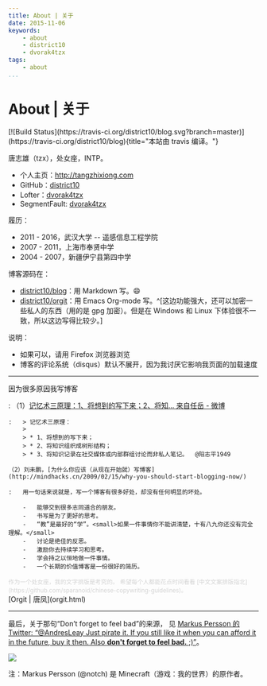 ```yaml
---
title: About | 关于
date: 2015-11-06
keywords:
    - about
    - district10
    - dvorak4tzx
tags:
    - about
...
```


About | 关于
============

<div class="tzx-fright">
[![Build Status](https://travis-ci.org/district10/blog.svg?branch=master)](https://travis-ci.org/district10/blog){title="本站由 travis 编译。"}
</div>

唐志雄（tzx），处女座，INTP。

-   个人主页：<http://tangzhixiong.com>
-   GitHub：[district10](https://github.com/district10)
-   Lofter：[dvorak4tzx](http://dvorak4tzx.lofter.com/)
-   SegmentFault: [dvorak4tzx](https://segmentfault.com/u/dvorak4tzx)

履历：

-   2011 - 2016，武汉大学 -- 遥感信息工程学院
-   2007 - 2011，上海市奉贤中学
-   2004 - 2007，新疆伊宁县第四中学

博客源码在：

  - [district10/blog](https://github.com/district10/blog)：用 Markdown 写。:smile:
  - [district10/orgit](https://github.com/district10/orgit)：用 Emacs Org-mode
    写。^[这边功能强大，还可以加密一些私人的东西（用的是 gpg 加密）。但是在 Windows 和 Linux 下体验很不一致，所以这边写得比较少。]

说明：

-   如果可以，请用 Firefox 浏览器浏览
-   博客的评论系统（disqus）默认不展开，因为我讨厌它影响我页面的加载速度

---

因为很多原因我写博客

:   （1）[记忆术三原理：1、将想到的写下来；2、将知... 来自任岳 - 微博](http://weibo.com/1664910444/Biy24h2m9?type=comment)

    :   > 记忆术三原理：
        >
        > * 1、将想到的写下来；
        > * 2、将知识组织成树形结构；
        > * 3、将知识记录在社交媒体或内部群组讨论而非私人笔记。  @阳志平1949

    （2）刘未鹏，[为什么你应该（从现在开始就）写博客](http://mindhacks.cn/2009/02/15/why-you-should-start-blogging-now/)

    :   用一句话来说就是，写一个博客有很多好处，却没有任何明显的坏处。

        -   能够交到很多志同道合的朋友。
        -   书写是为了更好的思考。
        -   “教”是最好的“学”。<small>如果一件事情你不能讲清楚，十有八九你还没有完全理解。</small>
        -   讨论是绝佳的反思。
        -   激励你去持续学习和思考。
        -   学会持之以恒地做一件事情。
        -   一个长期的价值博客是一份很好的简历。

<small style="color:lightgray;">
作为一个处女座，我的文字排版是考究的。
希望每个人都能花点时间看看 [中文文案排版指北](https://github.com/sparanoid/chinese-copywriting-guidelines)。
</small>

<div class="tzx-hide">
[Orgit | 唐凤](orgit.html)
</div>

---

最后，关于那句“Don’t forget to feel bad”的来源，
见 [Markus Persson 的 Twitter: “@AndresLeay Just pirate it. If you still like
it when you can afford it in the future, buy it then. Also **don't forget to
feel bad.** ;)”](https://twitter.com/notch/status/157261795139125248)。

![](http://whudoc.qiniudn.com/2016/firefox_2016-07-15_21-01-56.png)

注：Markus Persson (@notch) 是 Minecraft（游戏：我的世界）的原作者。
